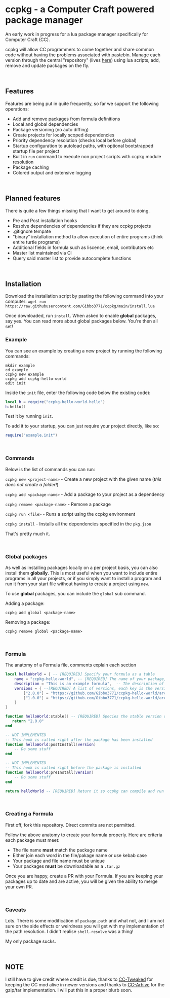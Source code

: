 # ccpkg - a Computer Craft powered package manager


An early work in progress for a lua package manager specifically for Computer Craft (CC).

ccpkg will allow CC programmers to come together and share common code without having the problems associated with pastebin. Manage each version through the central "repository" (lives [here](https://github.com/Gibbo3771/ccpkg/tree/main/formula)) using lua scripts, add, remove and update packages on the fly.

&nbsp;


## Features
Features are being put in quite frequently, so far we support the following operations:

* Add and remove packages from formula definitions
* Local and global dependencies
* Package versioning (no auto diffing)
* Create projects for locally scoped dependencies
* Priority dependency resolution (checks local before global)
* Startup configuration to autoload paths, with optional bootstrapped startup file per project
* Built in `run` command to execute non project scripts with ccpkg module resolution
* Package caching
* Colored output and extensive logging

&nbsp;


## Planned features

There is quite a few things missing that I want to get around to doing.

* Pre and Post installation hooks
* Resolve dependencies of dependencies if they are ccpkg projects
* .gitignore tempate
* "binary" installation method to allow execution of entire programs (think entire turtle programs)
* Additional fields in formula such as liscence, email, contributors etc
* Master list maintained via CI
* Query said master list to provide autocomplete functions 

&nbsp;

## Installation

Download the installation script by pasting the following command into your computer:
`wget run https://raw.githubusercontent.com/Gibbo3771/ccpkg/main/install.lua`

Once downloaded, run `install`. When asked to enable **global** packages, say yes. You can read more about global packages below. You're then all set!

### Example

You can see an example by creating a new project by running the following commands:
```
mkdir example
cd example
ccpkg new example
ccpkg add ccpkg-hello-world
edit init
```
Inside the `init` file, enter the following code below the existing code):

```lua
local h = require("ccpkg-hello-world.hello")
h:hello()
```
Test it by running `init`.

To add it to your startup, you can just require your project directly, like so:

```lua
require("example.init")
```

&nbsp;


### Commands
Below is the list of commands you can run:

`ccpkg new <project-name>` - Create a new project with the given name (*this does not create a folder!*)

`ccpkg add <package-name>` - Add a package to your project as a dependency

`ccpkg remove <package-name>` - Remove a package

`ccpkg run <file>` - Runs a script using the ccpkg environment

`ccpkg install` - Installs all the dependencies specified in the `pkg.json`

That's pretty much it.

&nbsp;


### Global packages

As well as installing packages locally on a per project basis, you can also
install them **globally**. This is most useful when you want to include entire programs
in all your projects, or if you simply want to install a program and run it from
your start file without having to create a project using `new`.

To use **global** packages, you can include the `global` sub command.

Adding a package:

`ccpkg add global <package-name>`

Removing a package:

`ccpkg remove global <package-name>`

&nbsp;


### Formula

The anatomy of a Formula file, comments explain each section

```lua
local helloWorld = { -- [REQUIRED] Specify your formula as a table
    name = "ccpkg-hello-world", -- [REQUIRED] The name of your package, this should match your filename
    description = "This is an example formula",  -- The description of your package
    versions = { --[REQUIRED] A list of versions, each key is the version number and the value is the url to the tarbal
        ["2.0.0"] = "https://github.com/Gibbo3771/ccpkg-hello-world/archive/2.0.0.tar.gz",
        ["1.0.0"] = "https://github.com/Gibbo3771/ccpkg-hello-world/archive/1.0.0.tar.gz"
    }
}

function helloWorld:stable() -- [REQUIRED] Species the stable version of your package
   return "2.0.0"
end

-- NOT IMPLEMENTED
-- This hook is called right after the package has been installed
function helloWorld:postInstall(version)
    -- Do some stuff
end

-- NOT IMPLEMENTED
-- This hook is called right before the package is installed
function helloWorld:preInstall(version)
    -- Do some stuff
end

return helloWorld -- [REQUIRED] Return it so ccpkg can compile and run it
```

&nbsp;


### Creating a Formula

First off, fork this repository. Direct commits are not permitted.

Follow the above anatomy to create your formula properly. Here are criteria each package must meet:
* The file name **must** match the package name
* Either join each word in the file/pakage name or use kebab case
* Your package and file name must be unique
* Your packages **must** be downloadable as a `.tar.gz`

Once you are happy, create a PR with your Formula. If you are keeping your packages up to date and are active, you will be given the ability to merge your own PR.

&nbsp;


### Caveats

Lots. There is some modification of `package.path` and what not, and I am not sure on the side effects or weirdness you will get with my implementation of the path resolution. I didn't realise `shell.resolve` was a thing!

My only package sucks.

&nbsp;


## NOTE

I still have to give credit where credit is due, thanks to [CC-Tweaked](https://github.com/Gibbo3771/CC-Tweaked) for keeping the CC mod alive in newer versions and thanks to [CC-Arhive](https://github.com/MCJack123/CC-Archive) for the gzip/tar implementation. I will put this in a proper blurb soon.


